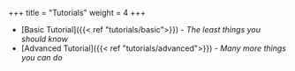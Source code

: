 +++
title = "Tutorials"
weight = 4
+++
- [Basic Tutorial]({{< ref "tutorials/basic">}}) - *The least things you should know*
- [Advanced Tutorial]({{< ref "tutorials/advanced">}}) - *Many more things you can do*
